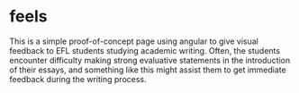 # feels
This is a simple proof-of-concept page using angular to give visual feedback to EFL students studying academic writing. Often, the students encounter difficulty making strong evaluative statements in the introduction of their essays, and something like this might assist them to get immediate feedback during the writing process.
